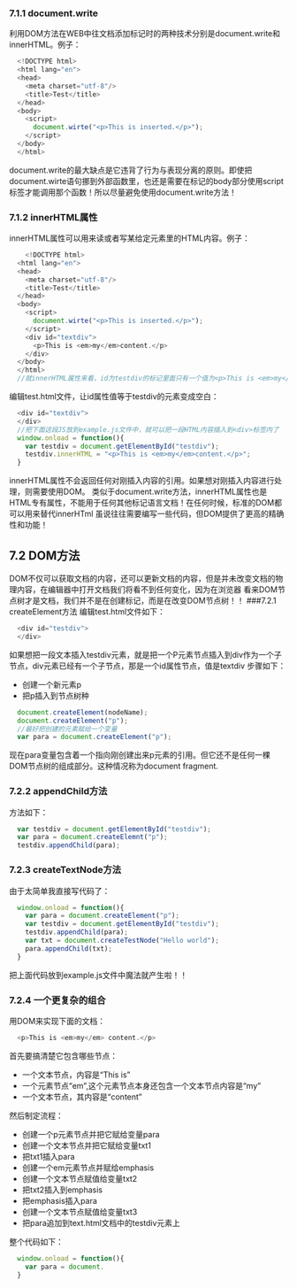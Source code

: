 ### 7.1.1 document.write
  利用DOM方法在WEB中往文档添加标记时的两种技术分别是document.write和innerHTML。例子：
```javascript
  <!DOCTYPE html>
  <html lang="en">
  <head>
    <meta charset="utf-8"/>
    <title>Test</title>
  </head>
  <body>
    <script>
      document.wirte("<p>This is inserted.</p>");
    </script>
  </body>
  </html>
```
document.write的最大缺点是它违背了行为与表现分离的原则。即使把document.wirte语句挪到外部函数里，也还是需要在标记的body部分使用script
标签才能调用那个函数！所以尽量避免使用document.write方法！

### 7.1.2 innerHTML属性
  innerHTML属性可以用来读或者写某给定元素里的HTML内容。例子：
```javascript
    <!DOCTYPE html>
  <html lang="en">
  <head>
    <meta charset="utf-8"/>
    <title>Test</title>
  </head>
  <body>
    <script>
      document.wirte("<p>This is inserted.</p>");
    </script>
    <div id="textdiv">
      <p>This is <em>my</em>content.</p>
    </div>
  </body>
  </html>
  //就innerHTML属性来看，id为testdiv的标记里面只有一个值为<p>This is <em>my</em>content.</p>的HTML字符串
```
  编辑test.html文件，让id属性值等于testdiv的元素变成空白：
```javascript
  <div id="textdiv">
  </div>
  //把下面这段JS放到example.js文件中，就可以把一段HTML内容插入到<div>标签内了
  window.onload = function(){
    var testdiv = document.getElementById("testdiv");
    testdiv.innerHTML = "<p>This is <em>my</em>content.</p>";
  }
```
innerHTML属性不会返回任何对刚插入内容的引用。如果想对刚插入内容进行处理，则需要使用DOM。
类似于document.write方法，innerHTML属性也是HTML专有属性，不能用于任何其他标记语言文档！在任何时候，标准的DOM都可以用来替代innerHTml
虽说往往需要编写一些代码，但DOM提供了更高的精确性和功能！
## 7.2 DOM方法
  DOM不仅可以获取文档的内容，还可以更新文档的内容，但是并未改变文档的物理内容，在编辑器中打开文档我们将看不到任何变化，因为在浏览器
  看来DOM节点树才是文档，我们并不是在创建标记，而是在改变DOM节点树！！
###7.2.1 createElement方法
  编辑test.html文件如下：
```javascript
  <div id="testdiv">
  </div>
```
如果想把一段文本插入testdiv元素，就是把一个P元素节点插入到div作为一个子节点，div元素已经有一个子节点，那是一个id属性节点，值是textdiv
步骤如下：
- 创建一个新元素p
- 把p插入到节点树种
```javascript
  document.createElement(nodeName);
  document.createElement("p");
  //最好把创建的元素赋给一个变量
  var para = document.createElement("p");
```
现在para变量包含着一个指向刚创建出来p元素的引用。但它还不是任何一棵DOM节点树的组成部分。这种情况称为document fragment.
### 7.2.2 appendChild方法
  方法如下：
```javascript
  var testdiv = document.getElementById("testdiv");
  var para = document.createElemnt("p");
  testdiv.appendChild(para);
```
### 7.2.3 createTextNode方法
  由于太简单我直接写代码了：
```javascript
  window.onload = function(){
    var para = document.createElement("p");
    var testdiv = document.getElementById("testdiv");
    testdiv.appendChild(para);
    var txt = document.createTestNode("Hello world");
    para.appendChild(txt);
  }
```
把上面代码放到example.js文件中魔法就产生啦！！

### 7.2.4 一个更复杂的组合
  用DOM来实现下面的文档：
```javascript
  <p>This is <em>my</em> content.</p>
```
首先要搞清楚它包含哪些节点：
- 一个文本节点，内容是“This is”
- 一个元素节点“em”,这个元素节点本身还包含一个文本节点内容是“my”
- 一个文本节点，其内容是“content”



然后制定流程：
- 创建一个p元素节点并把它赋给变量para
- 创建一个文本节点并把它赋给变量txt1
- 把txt1插入para
- 创建一个em元素节点并赋给emphasis
- 创建一个文本节点赋值给变量txt2
- 把txt2插入到emphasis
- 把emphasis插入para
- 创建一个文本节点赋值给变量txt3
- 把para追加到text.html文档中的testdiv元素上



整个代码如下：
```javascript
  window.onload = function(){
    var para = document.
  }

